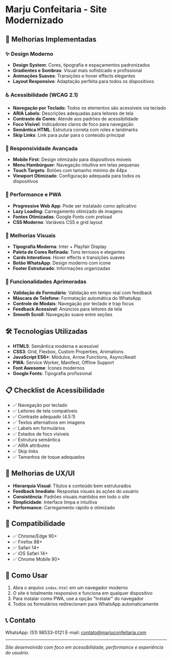 # Marju Confeitaria - Site Modernizado

## 🎯 Melhorias Implementadas

### ✨ Design Moderno
- **Design System**: Cores, tipografia e espaçamentos padronizados
- **Gradientes e Sombras**: Visual mais sofisticado e profissional
- **Animações Suaves**: Transições e hover effects elegantes
- **Layout Responsivo**: Adaptação perfeita para todos os dispositivos

### ♿ Acessibilidade (WCAG 2.1)
- **Navegação por Teclado**: Todos os elementos são acessíveis via teclado
- **ARIA Labels**: Descrições adequadas para leitores de tela
- **Contraste de Cores**: Atende aos padrões de acessibilidade
- **Foco Visível**: Indicadores claros de foco para navegação
- **Semântica HTML**: Estrutura correta com roles e landmarks
- **Skip Links**: Link para pular para o conteúdo principal

### 📱 Responsividade Avançada
- **Mobile First**: Design otimizado para dispositivos móveis
- **Menu Hambúrguer**: Navegação intuitiva em telas pequenas
- **Touch Targets**: Botões com tamanho mínimo de 44px
- **Viewport Otimizado**: Configuração adequada para todos os dispositivos

### 🚀 Performance e PWA
- **Progressive Web App**: Pode ser instalado como aplicativo
- **Lazy Loading**: Carregamento otimizado de imagens
- **Fontes Otimizadas**: Google Fonts com preload
- **CSS Moderno**: Variáveis CSS e grid layout

### 🎨 Melhorias Visuais
- **Tipografia Moderna**: Inter + Playfair Display
- **Paleta de Cores Refinada**: Tons terrosos e elegantes
- **Cards Interativos**: Hover effects e transições suaves
- **Botão WhatsApp**: Design moderno com ícone
- **Footer Estruturado**: Informações organizadas

### 🔧 Funcionalidades Aprimoradas
- **Validação de Formulário**: Validação em tempo real com feedback
- **Máscara de Telefone**: Formatação automática do WhatsApp
- **Controle de Modais**: Navegação por teclado e trap focus
- **Feedback Acessível**: Anúncios para leitores de tela
- **Smooth Scroll**: Navegação suave entre seções

## 🛠️ Tecnologias Utilizadas

- **HTML5**: Semântica moderna e acessível
- **CSS3**: Grid, Flexbox, Custom Properties, Animations
- **JavaScript ES6+**: Módulos, Arrow Functions, Async/Await
- **PWA**: Service Worker, Manifest, Offline Support
- **Font Awesome**: Ícones modernos
- **Google Fonts**: Tipografia profissional

## 📋 Checklist de Acessibilidade

- ✅ Navegação por teclado
- ✅ Leitores de tela compatíveis
- ✅ Contraste adequado (4.5:1)
- ✅ Textos alternativos em imagens
- ✅ Labels em formulários
- ✅ Estados de foco visíveis
- ✅ Estrutura semântica
- ✅ ARIA attributes
- ✅ Skip links
- ✅ Tamanhos de toque adequados

## 🎯 Melhorias de UX/UI

- **Hierarquia Visual**: Títulos e conteúdo bem estruturados
- **Feedback Imediato**: Respostas visuais às ações do usuário
- **Consistência**: Padrões visuais mantidos em todo o site
- **Simplicidade**: Interface limpa e intuitiva
- **Performance**: Carregamento rápido e otimizado

## 📱 Compatibilidade

- ✅ Chrome/Edge 90+
- ✅ Firefox 88+
- ✅ Safari 14+
- ✅ iOS Safari 14+
- ✅ Chrome Mobile 90+

## 🚀 Como Usar

1. Abra o arquivo `index.html` em um navegador moderno
2. O site é totalmente responsivo e funciona em qualquer dispositivo
3. Para instalar como PWA, use a opção "Instalar" do navegador
4. Todos os formulários redirecionam para WhatsApp automaticamente

## 📞 Contato

WhatsApp: (51) 98533-0121
E-mail: contato@marjuconfeitaria.com

---

*Site desenvolvido com foco em acessibilidade, performance e experiência do usuário.*